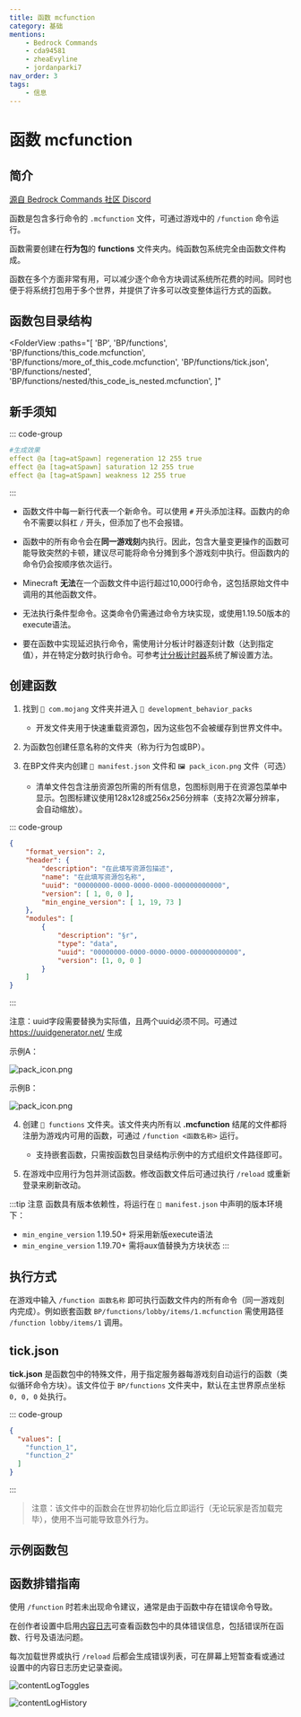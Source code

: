 ```yaml
---
title: 函数 mcfunction
category: 基础
mentions:
    - Bedrock Commands
    - cda94581
    - zheaEvyline
    - jordanparki7
nav_order: 3
tags:
    - 信息
---
```


# 函数 mcfunction

<!--@include: @/wiki/bedrock-wiki-mirror.md-->

## 简介

[源自 Bedrock Commands 社区 Discord](https://discord.gg/SYstTYx5G5)

函数是包含多行命令的 `.mcfunction` 文件，可通过游戏中的 `/function` 命令运行。

函数需要创建在**行为包**的 **functions** 文件夹内。纯函数包系统完全由函数文件构成。

函数在多个方面非常有用，可以减少逐个命令方块调试系统所花费的时间。同时也便于将系统打包用于多个世界，并提供了许多可以改变整体运行方式的函数。

## 函数包目录结构

<FolderView
	:paths="[
    'BP',
    'BP/functions',
    'BP/functions/this_code.mcfunction',
    'BP/functions/more_of_this_code.mcfunction',
    'BP/functions/tick.json',
    'BP/functions/nested',
    'BP/functions/nested/this_code_is_nested.mcfunction',
]"
></FolderView>

## 新手须知

::: code-group
```yaml [mcfunction]
#生成效果
effect @a [tag=atSpawn] regeneration 12 255 true
effect @a [tag=atSpawn] saturation 12 255 true
effect @a [tag=atSpawn] weakness 12 255 true
```
:::

- 函数文件中每一新行代表一个新命令。可以使用 `#` 开头添加注释。函数内的命令不需要以斜杠 `/` 开头，但添加了也不会报错。

- 函数中的所有命令会在**同一游戏刻**内执行。因此，包含大量变更操作的函数可能导致突然的卡顿，建议尽可能将命令分摊到多个游戏刻中执行。但函数内的命令仍会按顺序依次运行。

- Minecraft **无法**在一个函数文件中运行超过10,000行命令，这包括原始文件中调用的其他函数文件。

- 无法执行条件型命令。这类命令仍需通过命令方块实现，或使用1.19.50版本的execute语法。

- 要在函数中实现延迟执行命令，需使用计分板计时器逐刻计数（达到指定值），并在特定分数时执行命令。可参考[计分板计时器](/wiki/commands/scoreboard-timers)系统了解设置方法。

## 创建函数

1. 找到 `📁 com.mojang` 文件夹并进入 `📁 development_behavior_packs`
    - 开发文件夹用于快速重载资源包，因为这些包不会被缓存到世界文件中。

2. 为函数包创建任意名称的文件夹（称为行为包或BP）。

3. 在BP文件夹内创建 `📄 manifest.json` 文件和 `🖼 pack_icon.png` 文件（可选）
    - 清单文件包含注册资源包所需的所有信息，包图标则用于在资源包菜单中显示。包图标建议使用128x128或256x256分辨率（支持2次幂分辨率，会自动缩放）。

<Spoiler title="示例 📄 manifest.json">

::: code-group
```json [BP/manifest.json]
{
    "format_version": 2,
    "header": {
        "description": "在此填写资源包描述",
        "name": "在此填写资源包名称",
        "uuid": "00000000-0000-0000-0000-000000000000",
        "version": [ 1, 0, 0 ],
        "min_engine_version": [ 1, 19, 73 ]
    },
    "modules": [
        {
            "description": "§r",
            "type": "data",
            "uuid": "00000000-0000-0000-0000-000000000000",
            "version": [1, 0, 0 ]
        }
    ]
}
```
:::

注意：uuid字段需要替换为实际值，且两个uuid必须不同。可通过 https://uuidgenerator.net/ 生成

</Spoiler>
<Spoiler title="示例 🖼 pack_icon.png">

示例A：
	
![pack_icon.png](/assets/images/commands/pack_icon.png)

示例B：

![pack_icon.png](/assets/images/guide/project-setup/pack_icon.png)

</Spoiler>

4. 创建 `📁 functions` 文件夹。该文件夹内所有以 **.mcfunction** 结尾的文件都将注册为游戏内可用的函数，可通过 `/function <函数名称>` 运行。
    - 支持嵌套函数，只需按函数包目录结构示例中的方式组织文件路径即可。

5. 在游戏中应用行为包并测试函数。修改函数文件后可通过执行 `/reload` 或重新登录来刷新改动。

:::tip 注意
函数具有版本依赖性，将运行在 `📄 manifest.json` 中声明的版本环境下：
- `min_engine_version` 1.19.50+ 将采用新版execute语法
- `min_engine_version` 1.19.70+ 需将aux值替换为方块状态
:::

## 执行方式

在游戏中输入 `/function 函数名称` 即可执行函数文件内的所有命令（同一游戏刻内完成）。例如嵌套函数 `BP/functions/lobby/items/1.mcfunction` 需使用路径 `/function lobby/items/1` 调用。

## tick.json

**tick.json** 是函数包中的特殊文件，用于指定服务器每游戏刻自动运行的函数（类似循环命令方块）。该文件位于 `BP/functions` 文件夹中，默认在主世界原点坐标 `0, 0, 0` 处执行。

::: code-group
```json [BP/functions/tick.json]
{
  "values": [
    "function_1",
    "function_2"
  ]
}
```
:::

> 注意：该文件中的函数会在世界初始化后立即运行（无论玩家是否加载完毕），使用不当可能导致意外行为。

## 示例函数包

<CardLink
  imgsrcLight="assets/images/commands/BClogo.png"
	title="下载示例函数包"
	link="https://github.com/Bedrock-OSS/wiki-addon/releases/download/download/functions_sample.mcpack"
/>

## 函数排错指南

使用 `/function` 时若未出现命令建议，通常是由于函数中存在错误命令导致。

在创作者设置中启用[内容日志](/wiki/guide/troubleshooting#content-log)可查看函数包中的具体错误信息，包括错误所在函数、行号及语法问题。

每次加载世界或执行 `/reload` 后都会生成错误列表，可在屏幕上短暂查看或通过设置中的内容日志历史记录查阅。

![contentLogToggles](/assets/images/commands/contentLogToggles.png)

![contentLogHistory](/assets/images/commands/contentLogHistory.png)